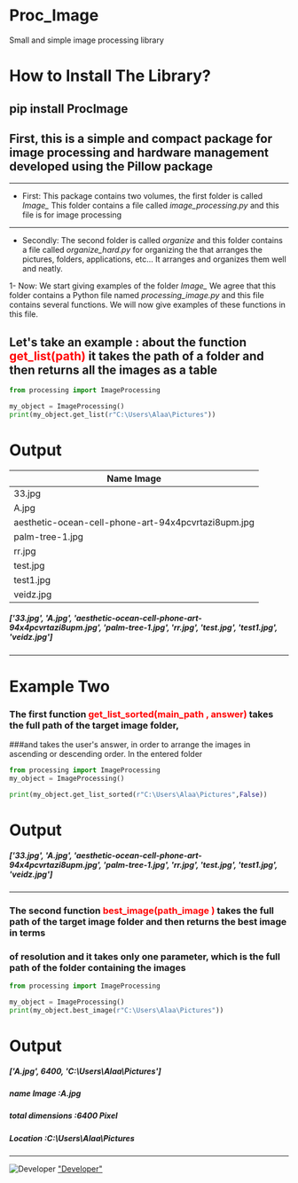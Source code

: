 # Proc_Image
Small and simple image processing library

# How to Install The Library?
## pip install ProcImage

## First, this is a simple and compact package for image processing and hardware management developed using the Pillow package
------------------------

* First: This package contains two volumes, the first folder is called *Image_* This folder contains a file called *image_processing.py* and this file is for image processing

--------------------


* Secondly: The second folder is called *organize* and this folder contains a file called *organize_hard.py* for organizing the  that arranges the pictures, folders, applications, etc... It arranges and organizes them well and neatly.



1- Now: We start giving examples of the folder *Image_* We agree that this folder contains a Python file named *processing_image.py* and this file contains several functions. We will now give examples of these functions in this file.


## Let's take an example : about the function <font color='red'>get_list(path)</font> it takes the path of a folder and then returns all the images as a table


```python
from processing import ImageProcessing

my_object = ImageProcessing()
print(my_object.get_list(r"C:\Users\Alaa\Pictures"))

```
# Output

|  Name Image |
| ---------------|
|  33.jpg
|A.jpg
|aesthetic-ocean-cell-phone-art-94x4pcvrtazi8upm.jpg |
|                   palm-tree-1.jpg                   |
|                        rr.jpg                       |
|                       test.jpg                      |
|                      test1.jpg                      |
|                      veidz.jpg             





##### ['33.jpg', 'A.jpg', 'aesthetic-ocean-cell-phone-art-94x4pcvrtazi8upm.jpg', 'palm-tree-1.jpg', 'rr.jpg', 'test.jpg', 'test1.jpg', 'veidz.jpg']

-----
# Example Two

### The first function <font color='red'>get_list_sorted(main_path , answer)</font> takes the full path of the target image folder,
###and takes the user's answer, in order to arrange the images in ascending or descending order. In the entered folder


```python
from processing import ImageProcessing
my_object = ImageProcessing()

print(my_object.get_list_sorted(r"C:\Users\Alaa\Pictures",False))

```

# Output
##### ['33.jpg', 'A.jpg', 'aesthetic-ocean-cell-phone-art-94x4pcvrtazi8upm.jpg', 'palm-tree-1.jpg', 'rr.jpg', 'test.jpg', 'test1.jpg', 'veidz.jpg']

------

### The second function <font color='red'>best_image(path_image )</font> takes the full path of the target image folder and then returns the best image in terms
### of resolution and it takes only one parameter, which is the full path of the folder containing the images

```python
from processing import ImageProcessing

my_object = ImageProcessing()
print(my_object.best_image(r"C:\Users\Alaa\Pictures"))

```

# Output
##### ['A.jpg', 6400, 'C:\\Users\\Alaa\\Pictures']


##### name Image :A.jpg
##### total dimensions :6400 Pixel
##### Location :C:\Users\Alaa\Pictures
----


![Developer](https://lh3.googleusercontent.com/ogw/ADea4I69npfzwotm16-3HpRfSP4VbW87nXPfi5b8FD-mNu4=s32-c-mo)
["Developer"](https://www.facebook.com/alaa.jassim.mohammed)
